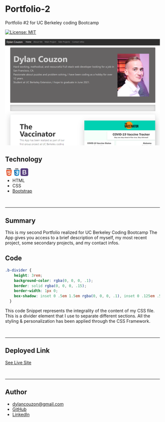 # Portfolio-2
Portfolio #2 for UC Berkeley coding Bootcamp

[![License: MIT](https://img.shields.io/badge/License-MIT-yellow.svg)](https://opensource.org/licenses/MIT)

![Site](./assets/images/screenshot.png)

## Technology
<img align="left" alt="HTML" width="25x" src="https://raw.githubusercontent.com/github/explore/80688e429a7d4ef2fca1e82350fe8e3517d3494d/topics/html/html.png"/> &nbsp;
<img align="left" alt="JavaScript" width="25x" src="https://raw.githubusercontent.com/github/explore/80688e429a7d4ef2fca1e82350fe8e3517d3494d/topics/css/css.png"/> &nbsp;
<img align="left" alt="Bootstrap" width="25x" src="https://raw.githubusercontent.com/github/explore/80688e429a7d4ef2fca1e82350fe8e3517d3494d/topics/bootstrap/bootstrap.png"/>

- HTML
- CSS
- [Bootstrap](https://getbootstrap.com/)
<br>
<hr>

## Summary 
This is my second Portfolio realized for UC Berkeley Coding Bootcamp
The App gives you access to a brief description of myself, my most recent project, some secondary projects, and my contact infos.


## Code  
```css
.b-divider {
    height: 3rem;
    background-color: rgba(0, 0, 0, .1);
    border: solid rgba(0, 0, 0, .15);
    border-width: 1px 0;
    box-shadow: inset 0 .5em 1.5em rgba(0, 0, 0, .1), inset 0 .125em .5em rgba(0, 0, 0, .15);
  }
```
This code Snippet represents the integrality of the content of my CSS file. This is a divider element that I use to separate different sections.
All the styling & personalization has been applied through the CSS Framework.

<br>
<hr>

## Deployed Link

[See Live Site](https://dylancouzon.github.io/Portfolio-2/)

<br>
<hr>

## Author
- [dylancouzon@gmail.com](mailto:dylancouzon@gmail.com)
- [GitHub](https://github.com/Dylancouzon)
- [LinkedIn](https://www.linkedin.com/in/dcouzon/)

